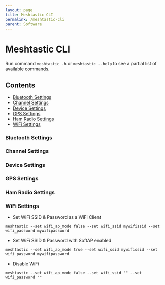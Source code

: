 ```yaml
---
layout: page
title: Meshtastic CLI
permalink: /meshtastic-cli
parent: Software
---
```


# Meshtastic CLI

Run command `meshtastic -h` or `meshtastic --help` to see a partial list of available commands.

## Contents

- [Bluetooth Settings](#bluetooth-settings)
- [Channel Settings](#channel-settings)
- [Device Settings](#device-settings)
- [GPS Settings](#gps-settings)
- [Ham Radio Settings](#ham-radio-settings)
- [WiFi Settings](#wifi-settings)


<a name="bluetooth-settings"/></a>
### Bluetooth Settings



<a name="channel-settings"/></a>
### Channel Settings



<a name="device-settings"/></a>
### Device Settings



<a name="gps-settings"/></a>
### GPS Settings



<a name="ham-radio-settings"/></a>
### Ham Radio Settings



<a name="wifi-settings"/></a>
### WiFi Settings
- Set WiFi SSID & Password as a WiFi Client
```
meshtastic --set wifi_ap_mode false --set wifi_ssid mywifissid --set wifi_password mywifipassword
```
- Set WiFi SSID & Password with SoftAP enabled
```
meshtastic --set wifi_ap_mode true --set wifi_ssid mywifissid --set wifi_password mywifipassword
```
- Disable WiFi
```
meshtastic --set wifi_ap_mode false --set wifi_ssid "" --set wifi_password ""
```
